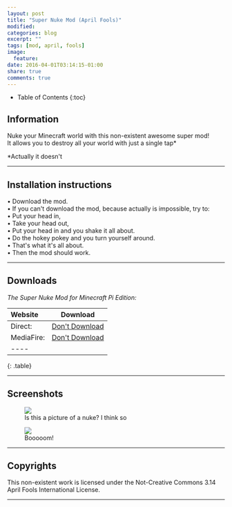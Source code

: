 ```yaml
---
layout: post
title: "Super Nuke Mod (April Fools)"
modified:
categories: blog
excerpt: ""
tags: [mod, april, fools]
image:
  feature:
date: 2016-04-01T03:14:15-01:00
share: true
comments: true
---
```


* Table of Contents
{:toc}

## Information

Nuke your Minecraft world with this non-existent awesome super mod!<br>
It allows you to destroy all your world with just a single tap*

*Actually it doesn't

---

## Installation instructions

• Download the mod.<br>
• If you can't download the mod, because actually is impossible, try to:<br>
• Put your head in,<br>
• Take your head out,<br>
• Put your head in and you shake it all about.<br>
• Do the hokey pokey and you turn yourself around.<br>
• That's what it's all about.<br>
• Then the mod should work.

---

## Downloads

<i>The Super Nuke Mod for Minecraft Pi Edition:</i>

| Website | Download |
|:--------|:-------:|
| Direct:               | [Don't Download]() |
| MediaFire:            | [Don't Download]() |
|----
{: .table}

---

## Screenshots

<figure>
  <img src="http://i.imgur.com/fNZwPGT.png">
  <figcaption>Is this a picture of a nuke? I think so</figcaption>
</figure>

<figure>
  <img src="http://i.imgur.com/GpJMdj6.png">
  <figcaption>Booooom!</figcaption>
</figure>

---

## Copyrights

This non-existent work is licensed under the Not-Creative Commons 3.14 April Fools International License.

---
